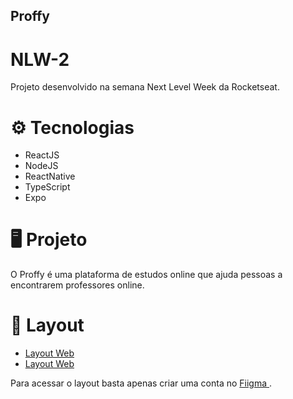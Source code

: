 ## Proffy

# NLW-2
Projeto desenvolvido na semana Next Level Week da Rocketseat.

#  ⚙ Tecnologias
- ReactJS
- NodeJS
- ReactNative
- TypeScript
- Expo

# 🖥 Projeto

O Proffy é uma plataforma de estudos online que ajuda pessoas a encontrarem professores online.

# 📲 Layout 

- <a href="https://www.figma.com/file/GHGS126t7WYjnPZdRKChJF/Proffy-Web" > Layout Web </a>
- <a href="https://www.figma.com/file/e33KvgUpFdunXxJjHnK7CG/Proffy-Mobile?node-id=0%3A1" > Layout Web </a>

Para acessar o layout basta apenas criar uma conta no <a href="https://www.figma.com/" > Fiigma </a>.

